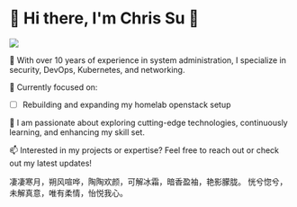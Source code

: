 # 👋 Hi there, I'm Chris Su 👋

[![](https://img.shields.io/badge/blog.plz.ac-up-brightegreen?style=for-the-badge)](https://blog.plz.ac)

💼 With over 10 years of experience in system administration, I specialize in security, DevOps, Kubernetes, and networking.

🔧 Currently focused on:

- [ ] Rebuilding and expanding my homelab openstack setup



🌱 I am passionate about exploring cutting-edge technologies, continuously learning, and enhancing my skill set.

📫 Interested in my projects or expertise? Feel free to reach out or check out my latest updates!

凄凄寒月，朔风喧哗，陶陶欢颜，可解冰霜，暗香盈袖，艳影朦胧。
恍兮惚兮，未解真意，唯有柔情，怡悦我心。
